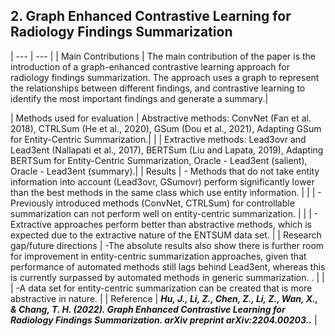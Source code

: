 ## 2. Graph Enhanced Contrastive Learning for Radiology Findings Summarization

| --- | --- |
| Main Contributions  | The main contribution of the paper is the introduction of a graph-enhanced contrastive learning approach for radiology findings summarization. The approach uses a graph to represent the relationships between different findings, and contrastive learning to identify the most important findings and generate a summary.|
                    
| Methods used for evaluation  | Abstractive methods: ConvNet (Fan et al. 2018), CTRLSum (He et al., 2020), GSum (Dou et al., 2021), Adapting GSum for Entity-Centric Summarization.|
|                              | Extractive methods: Lead3ovr and Lead3ent (Nallapati et al., 2017), BERTSum (Liu and Lapata, 2019), Adapting BERTSum for Entity-Centric Summarization, Oracle - Lead3ent (salient), Oracle - Lead3ent (summary).|
| Results  | - Methods that do not take entity information into account (Lead3ovr, GSumovr) perform significantly lower than the best methods in the same class which use entity information. |
|          | - Previously introduced methods (ConvNet, CTRLSum) for controllable summarization can not perform well on entity-centric summarization. |
|          | - Extractive approaches perform better than abstractive methods, which is expected due to the extractive nature of the ENTSUM data set. |
| Research gap/future directions  | -The absolute results also show there is further room for improvement in entity-centric summarization approaches, given that performance of automated methods still lags behind Lead3ent, whereas this is currently surpassed by automated methods in generic summarization. . |
|                                 | -A data set for entity-centric summarization can be created that is more abstractive in nature. |
| Reference  | ***Hu, J., Li, Z., Chen, Z., Li, Z., Wan, X., & Chang, T. H. (2022). Graph Enhanced Contrastive Learning for Radiology Findings Summarization. arXiv preprint arXiv:2204.00203..*** |

